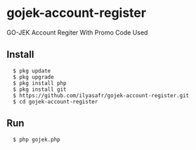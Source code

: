 # gojek-account-register
GO-JEK Account Regiter With Promo Code Used

## Install
      $ pkg update
      $ pkg upgrade
      $ pkg install php
      $ pkg install git
      $ https://github.com/ilyasafr/gojek-account-register.git
      $ cd gojek-account-register

## Run
      $ php gojek.php
